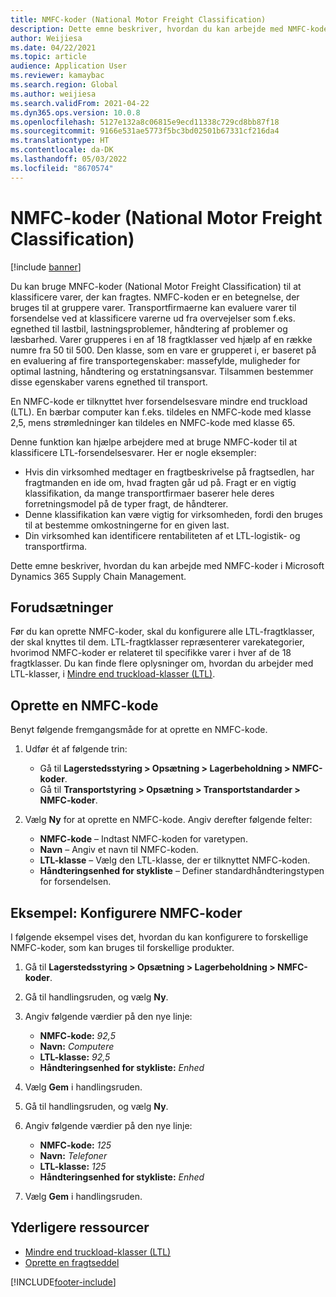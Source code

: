 ```yaml
---
title: NMFC-koder (National Motor Freight Classification)
description: Dette emne beskriver, hvordan du kan arbejde med NMFC-koder (National Motor Freight Classification) i Microsoft Dynamics 365 Supply Chain Management
author: Weijiesa
ms.date: 04/22/2021
ms.topic: article
audience: Application User
ms.reviewer: kamaybac
ms.search.region: Global
ms.author: weijiesa
ms.search.validFrom: 2021-04-22
ms.dyn365.ops.version: 10.0.8
ms.openlocfilehash: 5127e132a8c06815e9ecd11338c729cd8bb87f18
ms.sourcegitcommit: 9166e531ae5773f5bc3bd02501b67331cf216da4
ms.translationtype: HT
ms.contentlocale: da-DK
ms.lasthandoff: 05/03/2022
ms.locfileid: "8670574"
---
```

# <a name="national-motor-freight-classification-nmfc-codes"></a>NMFC-koder (National Motor Freight Classification)

[!include [banner](../includes/banner.md)]

Du kan bruge MNFC-koder (National Motor Freight Classification) til at klassificere varer, der kan fragtes. NMFC-koden er en betegnelse, der bruges til at gruppere varer. Transportfirmaerne kan evaluere varer til forsendelse ved at klassificere varerne ud fra overvejelser som f.eks. egnethed til lastbil, lastningsproblemer, håndtering af problemer og læsbarhed. Varer grupperes i en af 18 fragtklasser ved hjælp af en række numre fra 50 til 500. Den klasse, som en vare er grupperet i, er baseret på en evaluering af fire transportegenskaber: massefylde, muligheder for optimal lastning, håndtering og erstatningsansvar. Tilsammen bestemmer disse egenskaber varens egnethed til transport.

En NMFC-kode er tilknyttet hver forsendelsesvare mindre end truckload (LTL). En bærbar computer kan f.eks. tildeles en NMFC-kode med klasse 2,5, mens strømledninger kan tildeles en NMFC-kode med klasse 65.

Denne funktion kan hjælpe arbejdere med at bruge NMFC-koder til at klassificere LTL-forsendelsesvarer. Her er nogle eksempler:

- Hvis din virksomhed medtager en fragtbeskrivelse på fragtsedlen, har fragtmanden en ide om, hvad fragten går ud på. Fragt er en vigtig klassifikation, da mange transportfirmaer baserer hele deres forretningsmodel på de typer fragt, de håndterer.
- Denne klassifikation kan være vigtig for virksomheden, fordi den bruges til at bestemme omkostningerne for en given last.
- Din virksomhed kan identificere rentabiliteten af et LTL-logistik- og transportfirma.

Dette emne beskriver, hvordan du kan arbejde med NMFC-koder i Microsoft Dynamics 365 Supply Chain Management.

## <a name="prerequisites"></a>Forudsætninger

Før du kan oprette NMFC-koder, skal du konfigurere alle LTL-fragtklasser, der skal knyttes til dem. LTL-fragtklasser repræsenterer varekategorier, hvorimod NMFC-koder er relateret til specifikke varer i hver af de 18 fragtklasser. Du kan finde flere oplysninger om, hvordan du arbejder med LTL-klasser, i [Mindre end truckload-klasser (LTL)](ltl-class.md).

## <a name="create-an-nmfc-code"></a>Oprette en NMFC-kode

Benyt følgende fremgangsmåde for at oprette en NMFC-kode.

1. Udfør ét af følgende trin:

    - Gå til **Lagerstedsstyring \> Opsætning \> Lagerbeholdning \> NMFC-koder**.
    - Gå til **Transportstyring \> Opsætning \> Transportstandarder \> NMFC-koder**.

1. Vælg **Ny** for at oprette en NMFC-kode. Angiv derefter følgende felter:

    - **NMFC-kode** – Indtast NMFC-koden for varetypen.
    - **Navn** – Angiv et navn til NMFC-koden.
    - **LTL-klasse** – Vælg den LTL-klasse, der er tilknyttet NMFC-koden.
    - **Håndteringsenhed for stykliste** – Definer standardhåndteringstypen for forsendelsen.

## <a name="example-set-up-nmfc-codes"></a>Eksempel: Konfigurere NMFC-koder

I følgende eksempel vises det, hvordan du kan konfigurere to forskellige NMFC-koder, som kan bruges til forskellige produkter.

1. Gå til **Lagerstedsstyring \> Opsætning \> Lagerbeholdning \> NMFC-koder**.
1. Gå til handlingsruden, og vælg **Ny**.
1. Angiv følgende værdier på den nye linje:

    - **NMFC-kode:** *92,5*
    - **Navn:** *Computere*
    - **LTL-klasse:** *92,5*
    - **Håndteringsenhed for stykliste:** *Enhed*

1. Vælg **Gem** i handlingsruden.
1. Gå til handlingsruden, og vælg **Ny**.
1. Angiv følgende værdier på den nye linje:

    - **NMFC-kode:** *125*
    - **Navn:** *Telefoner*
    - **LTL-klasse:** *125*
    - **Håndteringsenhed for stykliste:** *Enhed*

1. Vælg **Gem** i handlingsruden.

## <a name="additional-resources"></a>Yderligere ressourcer

- [Mindre end truckload-klasser (LTL)](ltl-class.md)
- [Oprette en fragtseddel](create-bill-of-lading.md)

[!INCLUDE[footer-include](../../includes/footer-banner.md)]
